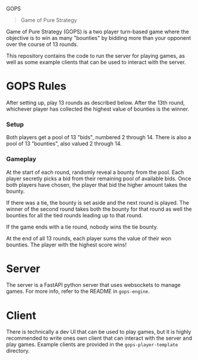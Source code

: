 GOPS
> Game of Pure Strategy

Game of Pure Strategy (GOPS) is a two player turn-based game where the
objective is to win as many "bounties" by bidding more than your
opponent over the course of 13 rounds. 

This repository contains the code to run the server for playing games, as well
as some example clients that can be used to interact with the server.

# GOPS Rules

After setting up, play 13 rounds as described below. After the 13th round,
whichever player has collected the highest value of bounties is the winner.

### Setup
Both players get a pool of 13 "bids", numbered 2 through 14. There is also a
pool of 13 "bounties", also valued 2 through 14.

### Gameplay
At the start of each round, randomly reveal a bounty from the pool. Each player
secretly picks a bid from their remaining pool of available bids. Once both
players have chosen, the player that bid the higher amount takes the bounty.

If there was a tie, the bounty is set aside and the next round is played. The
winner of the second round takes both the bounty for that round as well the
bounties for all the tied rounds leading up to that round.

If the game ends with a tie round, nobody wins the tie bounty.

At the end of all 13 rounds, each player sums the value of their won bounties.
The player with the highest score wins!

# Server
The server is a FastAPI python server that uses websockets to manage games.
For more info, refer to the README in `gops-engine`.

# Client
There is technically a dev UI that can be used to play games, but it is highly
recommended to write ones own client that can interact with the server and play
games. Example clients are provided in the `gops-player-template` directory.
